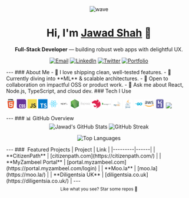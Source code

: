 <!-- Header --> <div align="center"> <img src="https://media2.giphy.com/media/79uMvMuByazSk1cZUX/giphy.gif?cid=ecf05e473ocvmlvn2df8dfx3uh3hrkom2vtc1e4udmv8z640&rid=giphy.gif&ct=s" alt="wave" width="72" height="72" /> <h1>Hi, I'm <a href="https://jawad114.github.io/" title="Portfolio">Jawad Shah</a> 👋</h1> <p><b>Full-Stack Developer</b> — building robust web apps with delightful UX.</p> <p> <a href="mailto:col.jawadshahak47@gmail.com"><img alt="Email" src="https://img.shields.io/badge/Email-Contact-informational?style=flat-square&logo=gmail"></a> <a href="https://www.linkedin.com/in/jawad-shah/"><img alt="LinkedIn" src="https://img.shields.io/badge/LinkedIn-Connect-blue?style=flat-square&logo=linkedin"></a> <a href="https://twitter.com/private_boii"><img alt="Twitter" src="https://img.shields.io/badge/Twitter-Follow-1DA1F2?style=flat-square&logo=twitter"></a> <a href="https://jawad114.github.io/"><img alt="Portfolio" src="https://img.shields.io/badge/Portfolio-Visit-0ea5e9?style=flat-square&logo=vercel"></a> </p> </div> --- ### About Me - 🚀 I love shipping clean, well-tested features. - 🌱 Currently diving into **ML** & scalable architectures. - 🤝 Open to collaboration on impactful OSS or product work. - 💬 Ask me about React, Node.js, TypeScript, and cloud dev. ### Tech I Use <p> <code><img height="25" src="https://raw.githubusercontent.com/github/explore/master/topics/html/html.png"></code> <code><img height="25" src="https://raw.githubusercontent.com/github/explore/master/topics/css/css.png"></code> <code><img height="25" src="https://raw.githubusercontent.com/github/explore/master/topics/javascript/javascript.png"></code> <code><img height="25" src="https://raw.githubusercontent.com/github/explore/master/topics/typescript/typescript.png"></code> <code><img height="25" src="https://raw.githubusercontent.com/github/explore/master/topics/react/react.png"></code> <code><img height="25" src="https://raw.githubusercontent.com/github/explore/master/topics/nextjs/nextjs.png"></code> <code><img height="25" src="https://raw.githubusercontent.com/github/explore/master/topics/nodejs/nodejs.png"></code> <code><img height="25" src="https://raw.githubusercontent.com/github/explore/master/topics/express/express.png"></code> <code><img height="25" src="https://raw.githubusercontent.com/github/explore/master/topics/nestjs/nestjs.png"></code> <code><img height="25" src="https://raw.githubusercontent.com/github/explore/master/topics/mongodb/mongodb.png"></code> <code><img height="25" src="https://raw.githubusercontent.com/github/explore/master/topics/mysql/mysql.png"></code> <code><img height="25" src="https://raw.githubusercontent.com/github/explore/master/topics/java/java.png"></code> <code><img height="25" src="https://raw.githubusercontent.com/github/explore/master/topics/go/go.png"></code> <code><img height="25" src="https://raw.githubusercontent.com/devicons/devicon/master/icons/amazonwebservices/amazonwebservices-original.svg"></code> <code><img height="25" src="https://raw.githubusercontent.com/devicons/devicon/master/icons/heroku/heroku-plain.svg"></code> <code><img height="25" src="https://raw.githubusercontent.com/reduxjs/redux/master/logo/logo.png"></code> </p> --- ### 📊 GitHub Overview <div align="center"> <!-- Stats (includes private + all commits) --> <img src="https://github-readme-stats.vercel.app/api?username=jawad114&show_icons=true&include_all_commits=true&count_private=true&rank_icon=github&theme=tokyonight&hide_border=true&cache_seconds=1800" alt="Jawad's GitHub Stats" height="165" /> <!-- Streak --> <img src="https://streak-stats.demolab.com?user=jawad114&theme=tokyonight&hide_border=true" alt="GitHub Streak" height="165" /> </div> <!-- Top languages note: based on repo size, not activity --> <p align="center"> <img src="https://github-readme-stats.vercel.app/api/top-langs/?username=jawad114&layout=compact&langs_count=10&theme=tokyonight&hide_border=true&cache_seconds=1800" alt="Top Languages" height="165" /> </p> --- ### ​ Featured Projects | Project | Link | |---------|------| | **CitizenPath** | [citizenpath.com](https://citizenpath.com/) | | **MyZambeel Portal** | [portal.myzambeel.com](https://portal.myzambeel.com/login) | | **Moo.la** | [moo.la](https://moo.la/) | | **Diligentsia UK** | [diligentsia.co.uk](https://diligentsia.co.uk/) | --- <div align="center"> <sub>Like what you see? Star some repos 💙</sub> </div>
